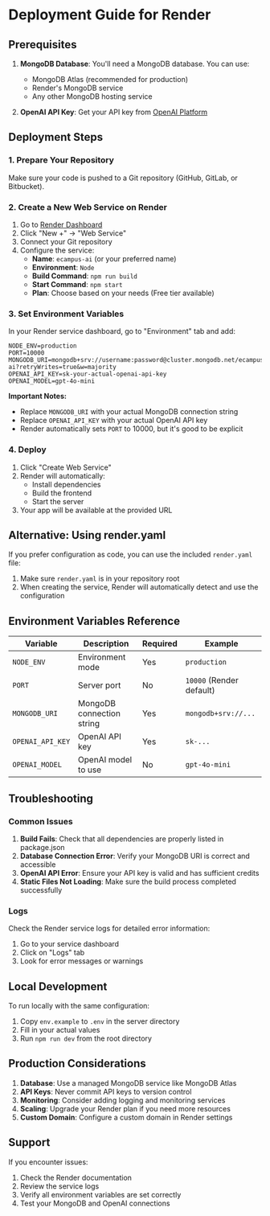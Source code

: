 # Deployment Guide for Render

## Prerequisites

1. **MongoDB Database**: You'll need a MongoDB database. You can use:
   - MongoDB Atlas (recommended for production)
   - Render's MongoDB service
   - Any other MongoDB hosting service

2. **OpenAI API Key**: Get your API key from [OpenAI Platform](https://platform.openai.com/api-keys)

## Deployment Steps

### 1. Prepare Your Repository

Make sure your code is pushed to a Git repository (GitHub, GitLab, or Bitbucket).

### 2. Create a New Web Service on Render

1. Go to [Render Dashboard](https://dashboard.render.com/)
2. Click "New +" → "Web Service"
3. Connect your Git repository
4. Configure the service:
   - **Name**: `ecampus-ai` (or your preferred name)
   - **Environment**: `Node`
   - **Build Command**: `npm run build`
   - **Start Command**: `npm start`
   - **Plan**: Choose based on your needs (Free tier available)

### 3. Set Environment Variables

In your Render service dashboard, go to "Environment" tab and add:

```
NODE_ENV=production
PORT=10000
MONGODB_URI=mongodb+srv://username:password@cluster.mongodb.net/ecampus-ai?retryWrites=true&w=majority
OPENAI_API_KEY=sk-your-actual-openai-api-key
OPENAI_MODEL=gpt-4o-mini
```

**Important Notes:**
- Replace `MONGODB_URI` with your actual MongoDB connection string
- Replace `OPENAI_API_KEY` with your actual OpenAI API key
- Render automatically sets `PORT` to 10000, but it's good to be explicit

### 4. Deploy

1. Click "Create Web Service"
2. Render will automatically:
   - Install dependencies
   - Build the frontend
   - Start the server
3. Your app will be available at the provided URL

## Alternative: Using render.yaml

If you prefer configuration as code, you can use the included `render.yaml` file:

1. Make sure `render.yaml` is in your repository root
2. When creating the service, Render will automatically detect and use the configuration

## Environment Variables Reference

| Variable | Description | Required | Example |
|----------|-------------|----------|---------|
| `NODE_ENV` | Environment mode | Yes | `production` |
| `PORT` | Server port | No | `10000` (Render default) |
| `MONGODB_URI` | MongoDB connection string | Yes | `mongodb+srv://...` |
| `OPENAI_API_KEY` | OpenAI API key | Yes | `sk-...` |
| `OPENAI_MODEL` | OpenAI model to use | No | `gpt-4o-mini` |

## Troubleshooting

### Common Issues

1. **Build Fails**: Check that all dependencies are properly listed in package.json
2. **Database Connection Error**: Verify your MongoDB URI is correct and accessible
3. **OpenAI API Error**: Ensure your API key is valid and has sufficient credits
4. **Static Files Not Loading**: Make sure the build process completed successfully

### Logs

Check the Render service logs for detailed error information:
1. Go to your service dashboard
2. Click on "Logs" tab
3. Look for error messages or warnings

## Local Development

To run locally with the same configuration:

1. Copy `env.example` to `.env` in the server directory
2. Fill in your actual values
3. Run `npm run dev` from the root directory

## Production Considerations

1. **Database**: Use a managed MongoDB service like MongoDB Atlas
2. **API Keys**: Never commit API keys to version control
3. **Monitoring**: Consider adding logging and monitoring services
4. **Scaling**: Upgrade your Render plan if you need more resources
5. **Custom Domain**: Configure a custom domain in Render settings

## Support

If you encounter issues:
1. Check the Render documentation
2. Review the service logs
3. Verify all environment variables are set correctly
4. Test your MongoDB and OpenAI connections
